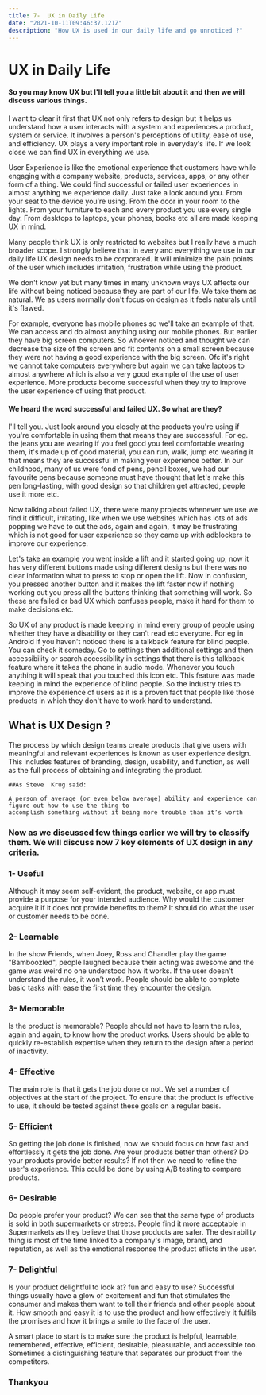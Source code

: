 ```yaml
---
title: 7-  UX in Daily Life
date: "2021-10-11T09:46:37.121Z"
description: "How UX is used in our daily life and go unnoticed ?"
---
```


# UX in Daily Life

#### So you may know UX but I'll tell you a little bit about it and then we will discuss various things.

I want to clear it first that UX not only refers to design but it helps us understand how a user interacts with a system and experiences a product, system or service. 
It involves a person's perceptions of utility, ease of use, and efficiency. UX plays a very important role in everyday's life. 
If we look close we can find UX in everything we use.

User Experience is like the emotional experience that customers have while engaging with a company website, products, services, apps, or any other form of a thing. We could find successful or failed user experiences in almost anything we experience daily. Just take a look around you. From your seat to the device you’re using. From the door in your room to the lights. From your furniture to each and every product you use every single day. From desktops to laptops, your phones, books etc all are made keeping UX in mind.

Many people think UX is only restricted to websites but I really have a much broader scope. I strongly believe that in every and everything we use in our daily life UX design needs to be corporated. It will minimize the pain points of the user which includes irritation, frustration while using the product.

We don't know yet but many times in many unknown ways UX affects our life without being noticed because they are part of our life. We take them as natural. We as users normally don't focus on design as it feels naturals until it's flawed. 

For example, everyone has mobile phones so we'll take an example of that. We can access and do almost anything using our mobile phones. But earlier they have big screen computers. So whoever noticed and thought we can decrease the size of the screen and fit contents on a small screen because they were not having a good experience with the big screen. Ofc it's right we cannot take computers everywhere but again we can take laptops to almost anywhere which is also a very good example of the use of user experience. More products become successful when they try to improve the user experience of using that product.

#### We heard the word successful and failed UX. So what are they? 

I'll tell you. Just look around you closely at the products you're using if you're comfortable in using them that means they are successful. For eg. the jeans you are wearing if you feel good you feel comfortable wearing them, it's made up of good material, you can run, walk, jump etc wearing it that means they are successful in making your experience better. In our childhood, many of us were fond of pens, pencil boxes, we had our favourite pens because someone must have thought that let's make this pen long-lasting, with good design so that children get attracted, people use it more etc.

Now talking about failed UX, there were many projects whenever we use we find it difficult, irritating, like when we use websites which has lots of ads popping we have to cut the ads, again and again, it may be frustrating which is not good for user experience so they came up with adblockers to improve our experience. 

Let's take an example you went inside a lift and it started going up, now it has very different buttons made using different designs but there was no clear information what to press to stop or open the lift. Now in confusion, you pressed another button and it makes the lift faster now if nothing working out you press all the buttons thinking that something will work.  So these are failed or bad UX which confuses people, make it hard for them to make decisions etc.

So UX of any product is made keeping in mind every group of people using whether they have a disability or they can't read etc everyone.  For eg in Android if you haven't noticed there is a talkback feature for blind people.  You can check it someday. Go to settings then additional settings and then accessibility or search accessibility in settings that there is this talkback feature where it takes the phone in audio mode. Whenever you touch anything it will speak that you touched this icon etc. This feature was made keeping in mind the experience of blind people. So the industry tries to improve the experience of users as it is a proven fact that people like those products in which they don't have to work hard to understand.

## What is UX Design ?

The process by which design teams create products that give users with meaningful and relevant experiences is known as user experience design. This includes features of branding, design, usability, and function, as well as the full process of obtaining and integrating the product.

    ##As Steve  Krug said:

    A person of average (or even below average) ability and experience can figure out how to use the thing to 
    accomplish something without it being more trouble than it’s worth

### Now as we discussed few things earlier we will try to classify them. We will discuss now 7 key elements of UX design in any criteria.

### 1- Useful

Although it may seem self-evident, the product, website, or app must provide a purpose for your intended audience. Why would the customer acquire it if it does not provide benefits to them?
It should do what the user or customer needs to be done.

### 2- Learnable

In the show Friends, when Joey, Ross and Chandler play the game "Bamboozled", people laughed because their acting was awesome and the game was weird no one understood how it works.  If the user doesn’t understand the rules, it won’t work.
People should be able to complete basic tasks with ease the first time they encounter the design.

### 3- Memorable

Is the product is memorable? People should not have to learn the rules, again and again, to know how the product works.
Users should be able to quickly re-establish expertise when they return to the design after a period of inactivity.

### 4- Effective

The main role is that it gets the job done or not.
We set a number of objectives at the start of the project. To ensure that the product is effective to use, it should be tested against these goals on a regular basis.

### 5- Efficient

So getting the job done is finished, now we should focus on how fast and effortlessly it gets the job done.
Are your products better than others? Do your products provide better results? If not then we need to refine the user's experience. This could be done by using A/B testing to compare products.

### 6- Desirable

Do people prefer your product? We can see that the same type of products is sold in both supermarkets or streets. People find it more acceptable in Supermarkets as they believe that those products are safer.
The desirability thing is most of the time linked to a company's image, brand, and reputation, as well as the emotional response the product eflicts in the user.

### 7- Delightful

Is your product delightful to look at? fun and easy to use? 
Successful things usually have a glow of excitement and fun that stimulates the consumer and makes them want to tell their friends and other people about it.
How smooth and easy it is to use the product and how effectively it fulfils the promises and how it brings a smile to the face of the user.

A smart place to start is to make sure the product is helpful, learnable, remembered, effective, efficient, desirable, pleasurable, and accessible too. Sometimes a distinguishing feature that separates our product from the competitors.

### Thankyou

